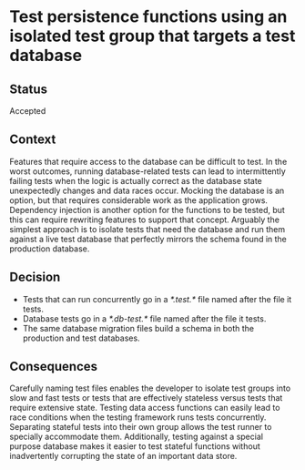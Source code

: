 # Test persistence functions using an isolated test group that targets a test database

## Status

Accepted

## Context

Features that require access to the database can be difficult to test. In the worst outcomes, running database-related tests can lead to intermittently failing tests when the logic is actually correct as the database state unexpectedly changes and data races occur. Mocking the database is an option, but that requires considerable work as the application grows. Dependency injection is another option for the functions to be tested, but this can require rewriting features to support that concept. Arguably the simplest approach is to isolate tests that need the database and run them against a live test database that perfectly mirrors the schema found in the production database.

## Decision

- Tests that can run concurrently go in a *\*.test.\** file named after the file it tests.
- Database tests go in a *\*.db-test.\** file named after the file it tests.
- The same database migration files build a schema in both the production and test databases.

## Consequences

Carefully naming test files enables the developer to isolate test groups into slow and fast tests or tests that are effectively stateless versus tests that require extensive state. Testing data access functions can easily lead to race conditions when the testing framework runs tests concurrently. Separating stateful tests into their own group allows the test runner to specially accommodate them. Additionally, testing against a special purpose database makes it easier to test stateful functions without inadvertently corrupting the state of an important data store.

